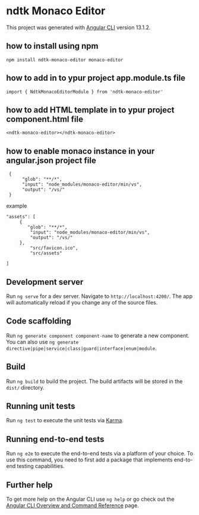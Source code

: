 # ndtk Monaco Editor

This project was generated with [Angular CLI](https://github.com/angular/angular-cli) version 13.1.2.

## how to install using npm

```
npm install ndtk-monaco-editor monaco-editor
 ```
 
 
## how to add in to ypur project app.module.ts file

```
import { NdtkMonacoEditorModule } from 'ndtk-monaco-editor'
 ```
 
 
## how to add HTML template in to ypur project component.html file

```
<ndtk-monaco-editor></ndtk-monaco-editor>
 ```

## how to enable monaco instance in your angular.json project file

```
 {
      "glob": "**/*",
      "input": "node_modules/monaco-editor/min/vs",
      "output": "/vs/"
 }
 ```              
                
 example
  ```
 "assets": [
       {
          "glob": "**/*",
           "input": "node_modules/monaco-editor/min/vs",
           "output": "/vs/"
       },
           "src/favicon.ico",
           "src/assets"
              
 ]
 ```

## Development server

Run `ng serve` for a dev server. Navigate to `http://localhost:4200/`. The app will automatically reload if you change any of the source files.

## Code scaffolding

Run `ng generate component component-name` to generate a new component. You can also use `ng generate directive|pipe|service|class|guard|interface|enum|module`.

## Build

Run `ng build` to build the project. The build artifacts will be stored in the `dist/` directory.

## Running unit tests

Run `ng test` to execute the unit tests via [Karma](https://karma-runner.github.io).

## Running end-to-end tests

Run `ng e2e` to execute the end-to-end tests via a platform of your choice. To use this command, you need to first add a package that implements end-to-end testing capabilities.

## Further help

To get more help on the Angular CLI use `ng help` or go check out the [Angular CLI Overview and Command Reference](https://angular.io/cli) page.

